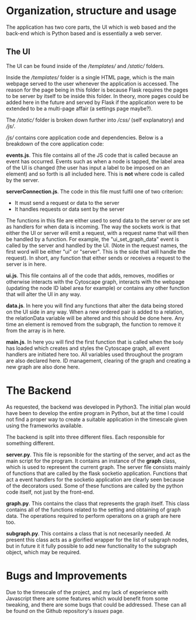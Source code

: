 Organization, structure and usage
=================================
The application has two core parts, the UI which is web based and the back-end which is Python based and is essentially a web server.

The UI
---------
The UI can be found inside of the _/templates/_ and _/static/_ folders.

Inside the _/templates/_ folder is a single HTML page, which is the main webpage served to the user whenever the application is accessed. The reason for the page being in this folder is because Flask requires the pages to be server by itself to be inside this folder. In theory, more pages could be added here in the future and served by Flask if the application were to be extended to be a multi-page affair (a settings page maybe?).

The _/static/_ folder is broken down further into _/css/_ (self explanatory) and _/js/_.

_/js/_ contains core application code and dependencies. Below is a breakdown of the core application code:

__events.js__. This file contains all of the JS code that is called because an event has occurred. Events such as when a node is tapped, the label area of the UI is changed (the user has input a label to be imposed on an element) and so forth is all included here. This is __not__ where code is called by the server.

__serverConnection.js__. The code in this file must fulfil one of two criterion:
- It must send a request or data to the server
- It handles requests or data sent by the server

The functions in this file are either used to send data to the server or are set as handlers for when data is incoming. The way the sockets work is that either the UI or server will emit a request, with a request name that will then be handled by a function. For example, the "ui_set_graph_data" event is called by the server and handled by the UI. (Note in the request names, the first word will be either "ui" or "server". This is the side that will handle the request). In short, any function that either sends or receives a request to the server is in here.

__ui.js__. This file contains all of the code that adds, removes, modifies or otherwise interacts with the Cytoscape graph, interacts with the webpage (updating the node ID label area for example) or contains any other function that will alter the UI in any way.

__data.js__. In here you will find any functions that alter the data being stored on the UI side in any way. When a new ordered pair is added to a relation, the relationData variable will be altered and this should be done here. Any time an element is removed from the subgraph, the function to remove it from the array is in here.

__main.js__. In here you will find the first function that is called when the `body` has loaded which creates and styles the Cytoscape graph, all event handlers are initiated here too. All variables used throughout the program are also declared here. ID management, clearing of the graph and creating a new graph are also done here.

The Backend
================
As requested, the backend was developed in Python3. The initial plan would have been to develop the entire program in Python, but at the time I could not find a proper way to create a suitable application in the timescale given using the frameworks available.

The backend is split into three different files. Each responsible for something different.

__server.py__. This file is repsonible for the starting of the server, and act as the main script for the program. It contains an instance of the __graph__ class, which is used to represent the current graph. The server file consists mainly of functions that are called by the flask socketio application. Functions that act a event handlers for the socketio application are clearly seen because of the decorators used. Some of these functions are called by the python code itself, not just by the front-end.

__graph.py__. This contains the class that represents the graph itself. This class contains all of the functions related to the setting and obtaining of graph data. The operations required to perform operaitons on a graph are here too.

__subgraph.py__. This contains a class that is not necesarily needed. At present this class acts as a glorified wrapper for the list of subgraph nodes, but in future it it fully possible to add new functionality to the subgraph object, which may be required.

Bugs and Improvements
======================
Due to the timescale of the project, and my lack of experience with Javascript there are some features which would benefit from some tweaking, and there are some bugs that could be addressed. These can all be found on the Github repository's _issues_ page.   
